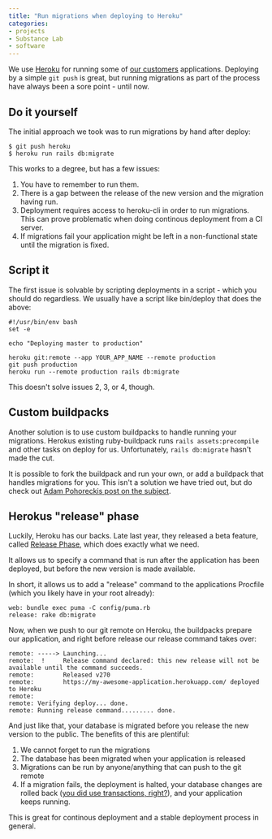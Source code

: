 ```yaml
---
title: "Run migrations when deploying to Heroku"
categories:
- projects
- Substance Lab
- software
---
```


We use [Heroku](https://heroku.com) for running some of [our customers](http://substancelab.com/work) applications. Deploying by a simple `git push` is great, but running migrations as part of the process have always been a sore point - until now.

<!--more-->

## Do it yourself

The initial approach we took was to run migrations by hand after deploy:

    $ git push heroku
    $ heroku run rails db:migrate

This works to a degree, but has a few issues:

1. You have to remember to run them.
2. There is a gap between the release of the new version and the migration having run.
3. Deployment requires access to heroku-cli in order to run migrations. This can prove problematic when doing continous deployment from a CI server.
4. If migrations fail your application might be left in a non-functional state until the migration is fixed.

## Script it

The first issue is solvable by scripting deployments in a script - which you should do regardless. We usually have a script like bin/deploy that does the above:

    #!/usr/bin/env bash
    set -e

    echo "Deploying master to production"

    heroku git:remote --app YOUR_APP_NAME --remote production
    git push production
    heroku run --remote production rails db:migrate

This doesn't solve issues 2, 3, or 4, though.

## Custom buildpacks

Another solution is to use custom buildpacks to handle running your migrations. Herokus existing ruby-buildpack runs `rails assets:precompile` and other tasks on deploy for us. Unfortunately, `rails db:migrate` hasn't made the cut.

It is possible to fork the buildpack and run your own, or add a buildpack that handles migrations for you. This isn't a solution we have tried out, but do check out [Adam Pohoreckis post on the subject](http://gunpowderlabs.com/blog/automatically-run-migrations-when-deploying-to-heroku/).

## Herokus "release" phase

Luckily, Heroku has our backs. Late last year, they released a beta feature, called [Release Phase](https://devcenter.heroku.com/articles/release-phase), which does exactly what we need.

It allows us to specify a command that is run after the application has been deployed, but before the new version is made available.

In short, it allows us to add a "release" command to the applications Procfile (which you likely have in your root already):

    web: bundle exec puma -C config/puma.rb
    release: rake db:migrate

Now, when we push to our git remote on Heroku, the buildpacks prepare our application, and right before release our release command takes over:

    remote: -----> Launching...
    remote:  !     Release command declared: this new release will not be available until the command succeeds.
    remote:        Released v270
    remote:        https://my-awesome-application.herokuapp.com/ deployed to Heroku
    remote: 
    remote: Verifying deploy... done.
    remote: Running release command......... done.

And just like that, your database is migrated before you release the new version to the public. The benefits of this are plentiful:

1. We cannot forget to run the migrations
2. The database has been migrated when your application is released
3. Migrations can be run by anyone/anything that can push to the git remote
4. If a migration fails, the deployment is halted, your database changes are rolled back ([you did use transactions, right?](https://devcenter.heroku.com/articles/release-phase#design-considerations)), and your application keeps running.

This is great for continous deployment and a stable deployment process in general.
